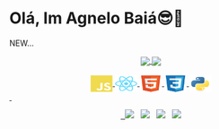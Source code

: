 <h1 color="0088ff">Olá, Im Agnelo Baiá😎🤖</h1>

NEW...

<!--
<div align="center">
  <img align="center" src="https://github.com/RozhakXD/RozhakXD/raw/main/wallpaperflare.com_wallpaper.jpg">
</div>
-->

<!--ESTATISTICS GITHUB-->
<div align="center"  height="350" width="250">
    <a href="https://github.com/Agnelo-72">
    <img align="center" height="115em" src="https://github-readme-stats.vercel.app/api/top-langs/?username=Agnelo-72&layout=compact&langs_count=7&theme=radical&title_color=ffea00&text_color=fff&icon_color=0088ff"/>
    <img align="center"  height="115em" src="https://github-readme-stats.vercel.app/api?username=Agnelo-72&show_icons=true&theme=radical&include_all_commits=true&count_private=true&title_color=ffea00&text_color=fff&icon_color=0088ff"/>
</div>

<!--LANGUAGES-->
<div align="center">
  <div style="display: inline_block"><br>
    <img align="center" alt="Rafa-Js" height="30" width="40" src="https://raw.githubusercontent.com/devicons/devicon/master/icons/javascript/javascript-plain.svg">
    <img align="center" alt="Rafa-React" height="30" width="40" src="https://raw.githubusercontent.com/devicons/devicon/master/icons/react/react-original.svg">
    <img align="center" alt="Rafa-HTML" height="30" width="40" src="https://raw.githubusercontent.com/devicons/devicon/master/icons/html5/html5-original.svg">
    <img align="center" alt="Rafa-CSS" height="30" width="40" src="https://raw.githubusercontent.com/devicons/devicon/master/icons/css3/css3-original.svg">
    <img align="center" alt="Rafa-Python" height="30" width="40" src="https://raw.githubusercontent.com/devicons/devicon/master/icons/python/python-original.svg">
  </div>
</div>
 
 </br>
 
 <!--SOCIAL MEDIAS-->
<p align="center">
    &nbsp; <a href="https://www.youtube.com/@mr_passanger" target="_blank" rel="noopener noreferrer"><img src="https://img.icons8.com/plasticine/100/000000/youtube.png" width="30" /></a>  
    &nbsp; <a href="#" target="_blank" rel="noopener noreferrer"><img src="https://img.icons8.com/plasticine/100/000000/instagram-new.png" width="30" /></a>  
    &nbsp; <a href="https://twitter.com/baiagnelo" target="_blank" rel="noopener noreferrer"><img src="https://img.icons8.com/plasticine/100/000000/twitter.png" width="30" /></a>
    &nbsp; <a href="#" target="_blank" rel="noopener noreferrer"><img src="https://img.icons8.com/plasticine/100/000000/facebook.png"  width="30" /></a>
</p>

<!--SNAKE GIT 
![Snake animation](https://github.com/Agnelo-72/Agnelo-72/blob/output/github-contribution-grid-snake.svg)
-->



